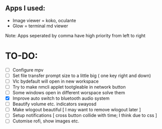 ## Apps I used:
- Image viewer = koko, oculante
- Glow = terminal md viewer




Note: Apps seperated by comma have high priority from left to right

# TO-DO:
- [ ] Configure mpv
- [ ] Set file transfer prompt size to a little big ( one key right and down)
- [ ] Vlc bydefault will open in new workspace
- [ ] Try to make nmcli applet tootgleable in network button
- [ ] Some windows open in different worspace solve them
- [x] Improve auto switch to bluetooth audio system
- [ ] Beautify volume etc. indicators swayosd 
- [ ] Make wlogout beautiful [ I may want to remove wlogout later ]
- [ ] Setup notifications [ cross button collide with time; I think due to css ] 
- [ ] Cutomise rofi, show images etc.
